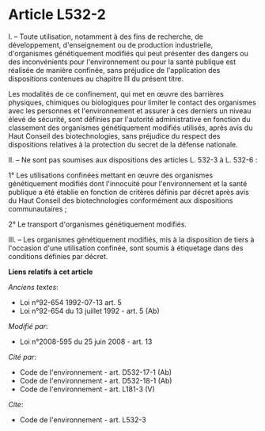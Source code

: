 # Article L532-2

I. – Toute utilisation, notamment à des fins de recherche, de développement, d'enseignement ou de production industrielle,
d'organismes génétiquement modifiés qui peut présenter des dangers ou des inconvénients pour l'environnement ou pour la santé
publique est réalisée de manière confinée, sans préjudice de l'application des dispositions contenues au chapitre III du
présent titre.

Les modalités de ce confinement, qui met en œuvre des barrières physiques, chimiques ou biologiques pour limiter le contact
des organismes avec les personnes et l'environnement et assurer à ces derniers un niveau élevé de sécurité, sont définies par
l'autorité administrative en fonction du classement des organismes génétiquement modifiés utilisés, après avis du Haut
Conseil des biotechnologies, sans préjudice du respect des dispositions relatives à la protection du secret de la défense
nationale.

II. – Ne sont pas soumises aux dispositions des articles L. 532-3 à L. 532-6 :

1° Les utilisations confinées mettant en œuvre des organismes génétiquement modifiés dont l'innocuité pour l'environnement et
la santé publique a été établie en fonction de critères définis par décret après avis du Haut Conseil des biotechnologies
conformément aux dispositions communautaires ;

2° Le transport d'organismes génétiquement modifiés.

III. – Les organismes génétiquement modifiés, mis à la disposition de tiers à l'occasion d'une utilisation confinée, sont
soumis à étiquetage dans des conditions définies par décret.

**Liens relatifs à cet article**

_Anciens textes_:

  - Loi n°92-654 1992-07-13 art. 5
  - Loi n°92-654 du 13 juillet 1992 - art. 5 (Ab)

_Modifié par_:

  - Loi n°2008-595 du 25 juin 2008 - art. 13

_Cité par_:

  - Code de l'environnement - art. D532-17-1 (Ab)
  - Code de l'environnement - art. D532-18-1 (Ab)
  - Code de l'environnement - art. L181-3 (V)

_Cite_:

  - Code de l'environnement - art. L532-3
